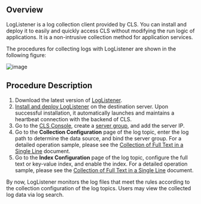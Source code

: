 ## Overview

LogListener is a log collection client provided by CLS. You can install and deploy it to easily and quickly access CLS without modifying the run logic of applications. It is a non-intrusive collection method for application services.

The procedures for collecting logs with LogListener are shown in the following figure:

![image](https://main.qcloudimg.com/raw/43ddc189f8e4019616fbd1d6e1502a8e.jpg)

## Procedure Description

1. Download the latest version of [LogListener](https://main.qcloudimg.com/raw/8656fcadd12ab9689674df09b510b52b/loglistener.2.2.2.tar.gz).
2. [Install and deploy LogListener](https://intl.cloud.tencent.com/document/product/614/17414) on the destination server. Upon successful installation, it automatically launches and maintains a heartbeat connection with the backend of CLS.
3. Go to the [CLS Console](https://console.cloud.tencent.com/cls), create a [server group](https://intl.cloud.tencent.com/document/product/614/17412), and add the server IP.
4. Go to the **Collection Configuration** page of the log topic, enter the log path to determine the data source, and bind the server group. For a detailed operation sample, please see the [Collection of Full Text in a Single Line](https://intl.cloud.tencent.com/document/product/614/17421) document.
5. Go to the **Index Configuration** page of the log topic, configure the full text or key-value index, and enable the index. For a detailed operation sample, please see the [Collection of Full Text in a Single Line](https://intl.cloud.tencent.com/document/product/614/17421) document.

By now, LogListener monitors the log files that meet the rules according to the collection configuration of the log topics. Users may view the collected log data via log search.


